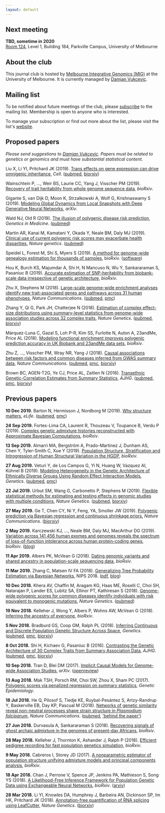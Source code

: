 ```yaml
---
layout: default
---
```



## Next meeting

**TBD, sometime in 2020**  
[Room 124](https://maps.unimelb.edu.au/parkville/building/184/124), Level 1,
Building 184, Parkville Campus, University of Melbourne


## About the club

This journal club is hosted by [Melbourne Integrative Genomics
(MIG)](http://research.unimelb.edu.au/integrative-genomics) at the University
of Melbourne.  It is currently managed by [Damjan
Vukcevic](http://research.unimelb.edu.au/integrative-genomics/research/statistical-genetics-vukcevic).


## Mailing list

To be notified about future meetings of the club, please
[subscribe](https://lists.unimelb.edu.au/subscribe/statgen) to the mailing
list.  Membership is open to anyone who is interested.

To manage your subscription or find out more about the list, please visit the
list's [website](https://lists.unimelb.edu.au/info/statgen).


## Proposed papers

*Please send suggestions to
[Damjan Vukcevic](mailto:damjan.vukcevic@unimelb.edu.au).
Papers must be related to genetics or genomics and must have substantial
statistical content.*


Liu X, Li YI, Pritchard JK (2019).  [Trans effects on gene expression can drive
omnigenic inheritance](https://doi.org/10.1016/j.cell.2019.04.014), *Cell*.
([pubmed](https://www.ncbi.nlm.nih.gov/pubmed/31051098),
[biorxiv](https://doi.org/10.1101/425108))

Wainschtein P, ..., Weir BS, Laurie CC, Yang J, Visscher PM (2019).  [Recovery
of trait heritability from whole genome sequence
data](https://doi.org/10.1101/588020), *bioRxiv*.

Gigante S, van Dijk D, Moon K, Strzalkowski A, Wolf G, Krishnaswamy S (2019).
[Modeling Global Dynamics from Local Snapshots with Deep Generative Neural
Networks](https://arxiv.org/abs/1802.03497), *arXiv*.

Wald NJ, Old R (2019).  [The illusion of polygenic disease risk
prediction](https://doi.org/10.1038/s41436-018-0418-5), *Genetics in Medicine*.
([pubmed](https://www.ncbi.nlm.nih.gov/pubmed/30635622))

Martin AR, Kanai M, Kamatani Y, Okada Y, Neale BM, Daly MJ (2019).  [Clinical
use of current polygenic risk scores may exacerbate health
disparities](https://doi.org/10.1038/s41588-019-0379-x), *Nature genetics*.
([pubmed](https://www.ncbi.nlm.nih.gov/pubmed/30926966))

Speidel L, Forest M, Shi S, Myers S (2019). [A method for genome-wide genealogy
estimation for thousands of samples](https://doi.org/10.1101/550558), bioRxiv.
([software](https://myersgroup.github.io/relate/))

Hou K, Burch KS, Majumdar A, Shi H, N Mancuso N, Wu Y, Sankararaman S, Pasaniuc
B (2019).  [Accurate estimation of SNP-heritability from biobank-scale data
irrespective of genetic architecture](https://doi.org/10.1101/526855),
*bioRxiv*.

Zhu X, Stephens M (2018).  [Large-scale genome-wide enrichment analyses
identify new trait-associated genes and pathways across 31 human
phenotypes](https://doi.org/10.1038/s41467-018-06805-x), *Nature
Communications*. ([pubmed](https://www.ncbi.nlm.nih.gov/pubmed/30341297),
[pmc](https://www.ncbi.nlm.nih.gov/pmc/articles/PMC6195536/))

Zhang Y, Qi G, Park JH, Chatterjee N (2018).  [Estimation of complex
effect-size distributions using summary-level statistics from genome-wide
association studies across 32 complex
traits](https://doi.org/10.1038/s41588-018-0193-x), *Nature Genetics*.
([pubmed](https://www.ncbi.nlm.nih.gov/pubmed/30104760),
[biorxiv](https://doi.org/10.1101/175406))

Márquez-Luna C, Gazal S, Loh P-R, Kim SS, Furlotte N, Auton A, 23andMe, Price
AL (2018).  [Modeling functional enrichment improves polygenic prediction
accuracy in UK Biobank and 23andMe data sets](https://doi.org/10.1101/375337),
*bioRxiv*.

Zhu Z, ...,  Visscher PM, Wray NR, Yang J (2018).  [Causal associations between
risk factors and common diseases inferred from GWAS summary
data](https://doi.org/10.1038/s41467-017-02317-2), *Nature Communications*.
([pubmed](https://www.ncbi.nlm.nih.gov/pubmed/29335400),
[pmc](https://www.ncbi.nlm.nih.gov/pmc/articles/PMC5768719/),
[biorxiv](https://doi.org/10.1101/168674))

Brown BC, AGEN-T2G, Ye CJ, Price AL, Zaitlen N (2016).  [Transethnic
Genetic-Correlation Estimates from Summary
Statistics](https://doi.org/10.1016/j.ajhg.2016.05.001), *AJHG*.
([pubmed](https://www.ncbi.nlm.nih.gov/pubmed/27321947),
[pmc](https://www.ncbi.nlm.nih.gov/pmc/articles/PMC5005434/),
[biorxiv](https://doi.org/10.1101/036657))


## Previous papers

**10 Dec 2019.**  Barton N, Hermisson J, Nordborg M (2019).  [Why structure
matters](https://doi.org/10.7554/eLife.45380), *eLife*.
([pubmed](https://www.ncbi.nlm.nih.gov/pubmed/30895925),
[pmc](https://www.ncbi.nlm.nih.gov/pmc/articles/PMC6428565/))

**24 Sep 2019.**  Fortes-Lima CA, Laurent R, Thouzeau V, Toupance B, Verdu
P (2019).  [Complex genetic admixture histories reconstructed with Approximate
Bayesian Computations](https://doi.org/10.1101/761452), *bioRxiv*.

**13 Sep 2019.**  Almarri MA, Bergström A, Prado-Martinez J, Dunham AS, Chen Y,
Tyler-Smith C, Xue Y (2019).  [Population Structure, Stratification and
Introgression of Human Structural Variation in the
HGDP](https://doi.org/10.1101/746172), *bioRxiv*.

**27 Aug 2019.**  Veturi Y, de Los Campos G, Yi N, Huang W, Vazquez AI, Kühnel
B (2019). [Modeling Heterogeneity in the Genetic Architecture of Ethnically
Diverse Groups Using Random Effect Interaction
Models](https://doi.org/10.1534/genetics.119.301909), *Genetics*.
([pubmed](https://www.ncbi.nlm.nih.gov/pubmed/30796011),
[pmc](https://www.ncbi.nlm.nih.gov/pmc/articles/PMC6456318/))

**22 Jul 2019.**  Urbut SM, Wang G, Carbonetto P, Stephens M (2019).  [Flexible
statistical methods for estimating and testing effects in genomic studies with
multiple conditions](https://doi.org/10.1038/s41588-018-0268-8), *Nature
Genetics*. ([pubmed](https://www.ncbi.nlm.nih.gov/pubmed/30478440),
[biorxiv](https://doi.org/10.1101/096552))

**27 May 2019.**  Ge T, Chen CY, Ni Y, Feng, YA, Smoller JW (2019).  [Polygenic
prediction via Bayesian regression and continuous shrinkage
priors](http://dx.doi.org/10.1038/s41467-019-09718-5), *Nature Communications*.
([biorxiv](https://doi.org/10.1101/416859))

**2 May 2019.**  Karczewski KJ, ..., Neale BM, Daly MJ, MacArthur DG (2019).
[Variation across 141,456 human exomes and genomes reveals the spectrum of
loss-of-function intolerance across human protein-coding
genes](https://doi.org/10.1101/531210), *bioRxiv*.
([blog](http://www.cureffi.org/2019/01/28/using-human-lof-variants-to-evaluate-drug-targets/))

**11 Apr 2019.**  Albers PK, McVean G (2018).  [Dating genomic variants and
shared ancestry in population-scale sequencing
data](https://doi.org/10.1101/416610), *bioRxiv*.

**11 Mar 2019.**  Zhang C, Matsen IV FA (2018).  [Generalizing Tree Probability Estimation via Bayesian Networks](https://papers.nips.cc/paper/7418-generalizing-tree-probability-estimation-via-bayesian-networks), NIPS 2018. ([pdf](https://papers.nips.cc/paper/7418-generalizing-tree-probability-estimation-via-bayesian-networks.pdf), [blog](https://matsen.fredhutch.org/general/2018/12/05/sbn.html))

**10 Dec 2018.**  Khera AV, Chaffin M, Aragam KG, Haas ME, Roselli C, Choi SH,
Natarajan P, Lander ES, Lubitz SA, Ellinor PT, Kathiresan S (2018).
[Genome-wide polygenic scores for common diseases identify individuals with
risk equivalent to monogenic
mutations](https://doi.org/10.1038/s41588-018-0183-z), *Nature Genetics*.
([pubmed](https://www.ncbi.nlm.nih.gov/pubmed/30104762))

**19 Nov 2018.**  Kelleher J, Wong Y, Albers P, Wohns AW, McVean G (2018).
[Inferring the ancestry of everyone](https://doi.org/10.1101/458067),
*bioRxiv*.

**5 Nov 2018.**  Bradburd GS, Coop GM, Ralph PL (2018).  [Inferring Continuous
and Discrete Population Genetic Structure Across
Space](https://doi.org/10.1534/genetics.118.301333), *Genetics*.
([pubmed](https://www.ncbi.nlm.nih.gov/pubmed/30026187),
[pmc](https://www.ncbi.nlm.nih.gov/pmc/articles/PMC6116973/),
[biorxiv](https://doi.org/10.1101/189688))

**8 Oct 2018.**  Shi H, Kichaev G, Pasaniuc B (2016).  [Contrasting the Genetic
Architecture of 30 Complex Traits from Summary Association
Data](https://doi.org/10.1016/j.ajhg.2016.05.013), *AJHG*.
([pubmed](https://www.ncbi.nlm.nih.gov/pubmed/27346688),
[pmc](https://www.ncbi.nlm.nih.gov/pmc/articles/PMC5005444/),
[biorxiv](https://doi.org/10.1101/035907))

**10 Sep 2018.**  Tran D, Blei DM (2017).  [Implicit Causal Models for
Genome-wide Association Studies](https://arxiv.org/abs/1710.10742), *arXiv*.
([openreview](https://openreview.net/forum?id=SyELrEeAb))

**13 Aug 2018.**  Mak TSH, Porsch RM, Choi SW, Zhou X, Sham PC (2017).
[Polygenic scores via penalized regression on summary
statistics](https://doi.org/10.1002/gepi.22050), *Genetic Epidemiology*.

**18 Jul 2018.**  He Q, Pilosof S, Tiedje KE, Ruybal-Pesántez S, Artzy-Randrup
Y, Baskerville EB, Day KP, Pascual M (2018).  [Networks of genetic similarity
reveal non-neutral processes shape strain structure in *Plasmodium
falciparum*](https://doi.org/10.1038/s41467-018-04219-3), *Nature
Communications*. ([pubmed](https://www.ncbi.nlm.nih.gov/pubmed/29739937),
['behind the
paper'](https://naturemicrobiologycommunity.nature.com/users/108152-qixin-he/posts/32988-why-a-diverse-approach-is-needed-to-tackle-a-hyperdiverse-malaria-antigen-system))

**27 Jun 2018.**  Durvasula A, Sankararaman S (2018).  [Recovering signals of
ghost archaic admixture in the genomes of present-day
Africans](https://doi.org/10.1101/285734), *bioRxiv*.

**28 May 2018.**  Kelleher J, Thornton K, Ashander J, Ralph P (2018).
[Efficient pedigree recording for fast population genetics
simulation](https://doi.org/10.1101/248500), *bioRxiv*.

**9 May 2018.**  Cabreros I, Storey JD (2017).  [A nonparametric estimator of
population structure unifying admixture models and principal components
analysis](https://doi.org/10.1101/240812), *bioRxiv*.

**18 Apr 2018.**  Chan J, Perrone V, Spence JP, Jenkins PA, Mathieson S, Song
YS (2018).  [A Likelihood-Free Inference Framework for Population Genetic Data
using Exchangeable Neural Networks](https://doi.org/10.1101/267211 ),
*bioRxiv*. ([arxiv](https://arxiv.org/abs/1802.06153))

**28 Mar 2018.**  Li YI, Knowles DA, Humphrey J, Barbeira AN, Dickinson SP, Im
HK, Pritchard JK (2018).  [Annotation-free quantification of RNA splicing using
LeafCutter](https://dx.doi.org/10.1038/s41588-017-0004-9), *Nature Genetics*.
([biorxiv](https://doi.org/10.1101/044107))

